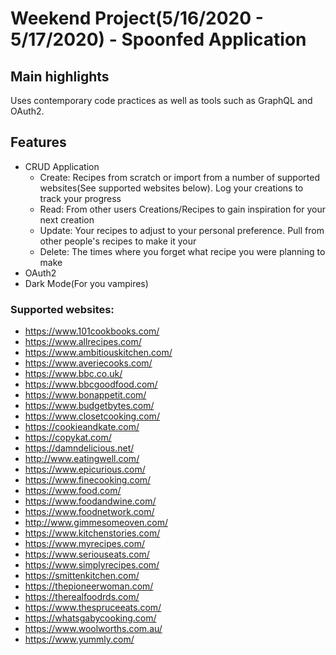 # Weekend Project(5/16/2020 - 5/17/2020) - Spoonfed Application

## Main highlights

Uses contemporary code practices as well as tools such as GraphQL and OAuth2.

## Features

-   CRUD Application
    -   Create: Recipes from scratch or import from a number of supported websites(See supported websites below). Log your creations to track your progress
    -   Read: From other users Creations/Recipes to gain inspiration for your next creation
    -   Update: Your recipes to adjust to your personal preference. Pull from other people's recipes to make it your
    -   Delete: The times where you forget what recipe you were planning to make
-   OAuth2
-   Dark Mode(For you vampires)

### Supported websites:

-   https://www.101cookbooks.com/
-   https://www.allrecipes.com/
-   https://www.ambitiouskitchen.com/
-   https://www.averiecooks.com/
-   https://www.bbc.co.uk/
-   https://www.bbcgoodfood.com/
-   https://www.bonappetit.com/
-   https://www.budgetbytes.com/
-   https://www.closetcooking.com/
-   https://cookieandkate.com/
-   https://copykat.com/
-   https://damndelicious.net/
-   http://www.eatingwell.com/
-   https://www.epicurious.com/
-   https://www.finecooking.com/
-   https://www.food.com/
-   https://www.foodandwine.com/
-   https://www.foodnetwork.com/
-   http://www.gimmesomeoven.com/
-   https://www.kitchenstories.com/
-   https://www.myrecipes.com/
-   https://www.seriouseats.com/
-   https://www.simplyrecipes.com/
-   https://smittenkitchen.com/
-   https://thepioneerwoman.com/
-   https://therealfoodrds.com/
-   https://www.thespruceeats.com/
-   https://whatsgabycooking.com/
-   https://www.woolworths.com.au/
-   https://www.yummly.com/
